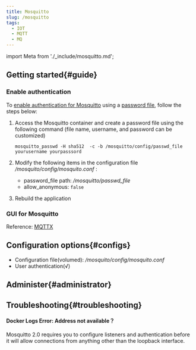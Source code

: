```yaml
---
title: Mosquitto
slug: /mosquitto
tags:
  - IOT
  - MQTT
  - MQ
---
```


import Meta from './_include/mosquitto.md';

<Meta name="meta" />

## Getting started{#guide}

### Enable authentication 

To [enable authentication for Mosquitto](https://mosquitto.org/documentation/authentication-methods/) using a [password file](https://mosquitto.org/man/mosquitto_passwd-1.html), follow the steps below:

1. Access the Mosquitto container and create a password file using the following command (file name, username, and password can be customized) 
   ``` 
   mosquitto_passwd -H sha512  -c -b /mosquitto/config/passwd_file yourusername yourpasssord 
   ``` 

2. Modify the following items in the configuration file */mosquito/config/mosquito.conf* : 

   - password_file path: */mosquitto/passwd_file*
   - allow_anonymous: `false`

3. Rebuild the application

### GUI for Mosquitto

Reference: [MQTTX](./mqttx)

## Configuration options{#configs}

- Configuration file(volumed): */mosquito/config/mosquito.conf* 
- User authentication(√)

## Administer{#administrator}

## Troubleshooting{#troubleshooting}

#### Docker Logs Error: Address not available？

Mosquitto 2.0 requires you to configure listeners and authentication before it will allow connections from anything other than the loopback interface.
